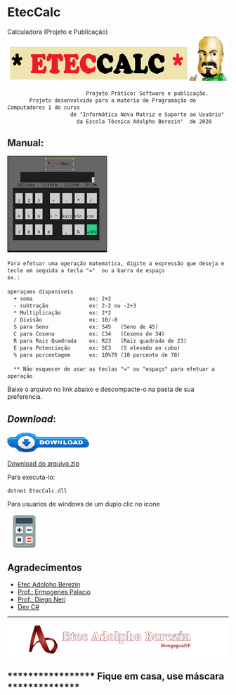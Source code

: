 # EtecCalc
Calculadora (Projeto e Publicação)
![img-topopagina](Eteccalc.png)



```
                         Projeto Prático: Software e publicação.
       Projeto desenvolvido para a matéria de Programação de Computadores 1 do curso
                    de "Informática Nova Matriz e Suporte ao Usuário"
                      da Escola Técnica Adolpho Berezin"  de 2020
```
## Manual:
![display](display.png)
```
Para efetuar uma operação matematica, digite a expressão que deseja e tecle em seguida a tecla "="  ou a barra de espaço
ex.:

operaçoes disponiveis
  + soma                  ex: 2+2
  - subtração             ex: 2-2 ou -2+3
  * Multiplicação         ex: 2*2
  / Divisão               ex: 10/-8  
  S para Seno             ex: S45   (Seno de 45)
  C para Coseno           ex: C34   (Coseno de 34)
  R para Raiz Quadrada    ex: R23   (Raiz quadrada de 23)
  E para Potenciação      ex: 5E3   (5 elevado ao cubo)
  % para porcentagem      ex: 10%78 (10 porcento de 78)

  ** Não esquecer de usar as teclas "=" ou "espaço" para efetuar a operação 

 ```
   Baixe o arquivo no link abaixo e descompacte-o na pasta de sua preferencia.

## _Download_:
![donwload_img](donw.png)

[Download do arquivo.zip](dist/EtecCalc.zip)

Para executa-lo:
```
dotnet EtecCalc.dll
```
Para usuarios de windows de um duplo clic no icone 

![icone](icone_img.png)

## Agradecimentos

* [Etec Adolpho Berezin](http://eteab.com.br) 
* [Prof.: Ermogenes Palacio](http://github.com/ermogenes)
* [Prof.: Diego Neri](https://github.com/diegoneri)
* [Dev C#](http://github.com/ermogenes/aulas-programacao-csharp)

---
![etec_img](etec.png)
##  *****************     Fique em casa, use máscara   **************
